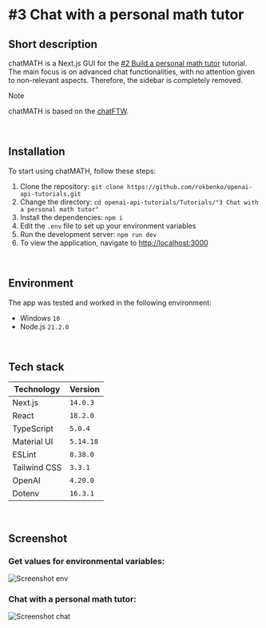 # #3 Chat with a personal math tutor

## Short description

chatMATH is a Next.js GUI for the <a href="https://github.com/rokbenko/openai-api-tutorials/tree/main/Tutorials/2%20Build%20a%20personal%20math%20tutor">#2 Build a personal math tutor</a> tutorial. The main focus is on advanced chat functionalities, with no attention given to non-relevant aspects. Therefore, the sidebar is completely removed.

> [!NOTE]
> chatMATH is based on the <a href="https://github.com/rokbenko/chatFTW">chatFTW</a>.

<br>

## Installation

To start using chatMATH, follow these steps:

1. Clone the repository: `git clone https://github.com/rokbenko/openai-api-tutorials.git`
2. Change the directory: `cd openai-api-tutorials/Tutorials/"3 Chat with a personal math tutor"`
3. Install the dependencies: `npm i`
4. Edit the `.env` file to set up your environment variables
5. Run the development server: `npm run dev`
6. To view the application, navigate to [http://localhost:3000](http://localhost:3000)

<br>

## Environment

The app was tested and worked in the following environment:

- Windows `10`
- Node.js `21.2.0`

<br>

## Tech stack

| Technology   | Version   |
| ------------ | --------- |
| Next.js      | `14.0.3`  |
| React        | `18.2.0`  |
| TypeScript   | `5.0.4`   |
| Material UI  | `5.14.18` |
| ESLint       | `8.38.0`  |
| Tailwind CSS | `3.3.1`   |
| OpenAI       | `4.20.0`  |
| Dotenv       | `16.3.1`  |

<br>

## Screenshot

### Get values for environmental variables:

![Screenshot env](https://github.com/rokbenko/openai-api-tutorials/blob/main/Tutorials/3%20Chat%20with%20a%20personal%20math%20tutor/screenshot_env.gif)

### Chat with a personal math tutor:

![Screenshot chat](https://github.com/rokbenko/openai-api-tutorials/blob/main/Tutorials/3%20Chat%20with%20a%20personal%20math%20tutor/screenshot_chat.gif)
